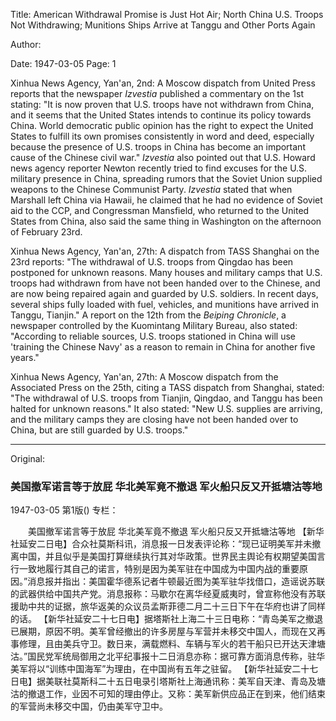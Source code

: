 Title: American Withdrawal Promise is Just Hot Air; North China U.S. Troops Not Withdrawing; Munitions Ships Arrive at Tanggu and Other Ports Again

Author:

Date: 1947-03-05
Page: 1

Xinhua News Agency, Yan'an, 2nd: A Moscow dispatch from United Press reports that the newspaper *Izvestia* published a commentary on the 1st stating: "It is now proven that U.S. troops have not withdrawn from China, and it seems that the United States intends to continue its policy towards China. World democratic public opinion has the right to expect the United States to fulfill its own promises consistently in word and deed, especially because the presence of U.S. troops in China has become an important cause of the Chinese civil war." *Izvestia* also pointed out that U.S. Howard news agency reporter Newton recently tried to find excuses for the U.S. military presence in China, spreading rumors that the Soviet Union supplied weapons to the Chinese Communist Party. *Izvestia* stated that when Marshall left China via Hawaii, he claimed that he had no evidence of Soviet aid to the CCP, and Congressman Mansfield, who returned to the United States from China, also said the same thing in Washington on the afternoon of February 23rd.

Xinhua News Agency, Yan'an, 27th: A dispatch from TASS Shanghai on the 23rd reports: "The withdrawal of U.S. troops from Qingdao has been postponed for unknown reasons. Many houses and military camps that U.S. troops had withdrawn from have not been handed over to the Chinese, and are now being repaired again and guarded by U.S. soldiers. In recent days, several ships fully loaded with fuel, vehicles, and munitions have arrived in Tanggu, Tianjin." A report on the 12th from the *Beiping Chronicle*, a newspaper controlled by the Kuomintang Military Bureau, also stated: "According to reliable sources, U.S. troops stationed in China will use 'training the Chinese Navy' as a reason to remain in China for another five years."

Xinhua News Agency, Yan'an, 27th: A Moscow dispatch from the Associated Press on the 25th, citing a TASS dispatch from Shanghai, stated: "The withdrawal of U.S. troops from Tianjin, Qingdao, and Tanggu has been halted for unknown reasons." It also stated: "New U.S. supplies are arriving, and the military camps they are closing have not been handed over to China, but are still guarded by U.S. troops."



<hr /> 

Original: 


### 美国撤军诺言等于放屁  华北美军竟不撤退  军火船只反又开抵塘沽等地

1947-03-05
第1版()
专栏：

　　美国撤军诺言等于放屁
    华北美军竟不撤退
    军火船只反又开抵塘沽等地
    【新华社延安二日电】合众社莫斯科讯，消息报一日发表评论称：“现已证明美军并未撤离中国，并且似乎是美国打算继续执行其对华政策。世界民主舆论有权期望美国言行一致地履行其自己的诺言，特别是因为美军驻在中国成为中国内战的重要原因。”消息报并指出：美国霍华德系记者牛顿最近图为美军驻华找借口，造谣说苏联的武器供给中国共产党。消息报称：马歇尔在离华经夏威夷时，曾宣称他没有苏联援助中共的证据，旅华返美的众议员孟斯菲德二月二十三日下午在华府也讲了同样的话。
    【新华社延安二十七日电】据塔斯社上海二十三日电称：“青岛美军之撤退已展期，原因不明。美军曾经撤出的许多房屋与军营并未移交中国人，而现在又再事修理，且由美兵守卫。数日来，满载燃料、车辆与军火的若干船只已开达天津塘沽。”国民党军统局御用之北平纪事报十二日消息亦称：据可靠方面消息传称，驻华美军将以“训练中国海军”为理由，在中国尚有五年之驻留。
    【新华社延安二十七日电】据美联社莫斯科二十五日电录引塔斯社上海通讯称：美军自天津、青岛及塘沽的撤退工作，业因不可知的理由停止。又称：美军新供应品正在到来，他们结束的军营尚未移交中国，仍由美军守卫中。
